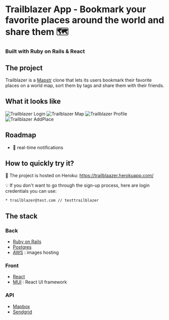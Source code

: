 # Trailblazer App - Bookmark your favorite places around the world and share them 🗺

### Built with Ruby on Rails & React

## The project

Trailblazer is a [Mapstr](https://mapstr.com/) clone that lets its users bookmark their favorite places on a world map, sort them by tags and share them with their friends.

## What it looks like

![Trailblazer Login](https://github.com/ekelkel/Trailblazer-app_Rails-React/blob/app/javascript/assets/login.png?raw=true)
![Trailblazer Map](https://github.com/ekelkel/Trailblazer-app_Rails-React/blob/app/javascript/assets/map.png?raw=true)
![Trailblazer Profile](https://github.com/ekelkel/Trailblazer-app_Rails-React/blob/app/javascript/assets/profile.png?raw=true)
![Trailblazer AddPlace](https://github.com/ekelkel/Trailblazer-app_Rails-React/blob/app/javascript/assets/addplace.png?raw=true)

## Roadmap

- 🔔 real-time notifications

## How to quickly try it?

👀 The project is hosted on Heroku: https://trailblaazer.herokuapp.com/

💡 If you don't want to go through the sign-up process, here are login credentials you can use:

```
* trailblazer@test.com // testtrailblazer
```

## The stack

### Back

- [Ruby on Rails](https://rubyonrails.org/)
- [Postgres](https://www.postgresql.org/)
- [AWS](https://aws.amazon.com/fr/s3/) : images hosting

### Front

- [React](https://reactjs.org/)
- [MUI](https://mui.com/) : React UI framework

### API

- [Mapbox](https://www.mapbox.com/)
- [Sendgrid](https://docs.sendgrid.com/for-developers/sending-email/rubyonrails)
